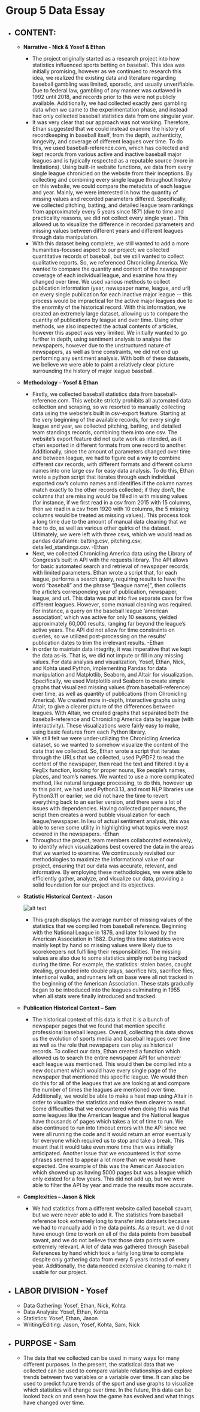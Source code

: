 # Group 5 Data Essay

- ## CONTENT: 
  - **Narrative - Nick & Yosef & Ethan**
      - The project originally started as a research project into how statistics influenced sports betting on baseball. This idea was initially promising, however as we continued to research this idea, we realized the existing data and literature regarding baseball gambling was limited, sporadic, and usually unverifiable. Due to federal law, gambling of any manner was outlawed in 1992 until 2018, and records prior to this were not publicly available. Additionally, we had collected exactly zero gambling data when we came to the experimentation phase, and instead had only collected baseball statistics data from one singular year. 
      - It was very clear that our approach was not working. Therefore, Ethan suggested that we could instead examine the history of recordkeeping in baseball itself, from the depth, authenticity, longevity, and coverage of different leagues over time. To do this, we used baseball-reference.com, which has collected and kept records from various active and inactive baseball major leagues and is typically respected as a reputable source (more in limitations). Using built-in website functions, we data from every single league chronicled on the website from their inceptions. By collecting and combining every single league throughout history on this website, we could compare the metadata of each league and year. Mainly, we were interested in how the quantity of missing values and recorded parameters differed. Specifically, we collected pitching, batting, and detailed league team rankings from approximately every 5 years since 1871 (due to time and practicality reasons, we did not collect every single year).. This allowed us to visualize the difference in recorded parameters and missing values between different years and different leagues through data manipulation. 
      - With this dataset being complete, we still wanted to add a more humanities-focused aspect to our project; we collected quantitative records of baseball, but we still wanted to collect qualitative reports. So, we referenced Chronicling America. We wanted to compare the quantity and content of the newspaper coverage of each individual league, and examine how they changed over time. We used various methods to collect publication information (year, newspaper name, league, and url) on every single publication for each inactive major league -- this process would be impractical for the active major leagues due to the enormity of the historical record. With this information, we created an extremely large dataset, allowing us to compare the quantity of publications by league and over time. Using other methods, we also inspected the actual contents of articles, however this aspect was very limited. We initially wanted to go further in depth, using sentiment analysis to analyse the newspapers, however due to the unstructured nature of newspapers, as well as time constraints, we did not end up performing any sentiment analysis. With both of these datasets, we believe we were able to paint a relatively clear picture surrounding the history of major league baseball. 

  - **Methodology – Yosef & Ethan**
    - Firstly, we collected baseball statistics data from baseball-reference.com. This website strictly prohibits all automated data collection and scraping, so we resorted to manually collecting data using the website’s built in csv-export feature. Starting at the very beginning of the available records, for every single league and year, we collected pitching, batting, and detailed team standings records, combining them into one csv. The website’s export feature did not quite work as intended, as it often exported in different formats from one record to another. Additionally, since the amount of parameters changed over time and between league, we had to figure out a way to combine different csv records, with different formats and different column names into one large csv for easy data analysis. To do this, Ethan wrote a python script that iterates through each individual exported csv’s column names and identifies if the column names match exactly to the other records collected; if they don’t, the columns that are missing would be filled in with missing values (for instance, if we first read in a csv from 2015 with 15 columns, then we read in a csv from 1920 with 10 columns, the 5 missing columns would be treated as missing values). This process took a long time due to the amount of manual data cleaning that we had to do, as well as various other quirks of the dataset. Ultimately, we were left with three csvs, which we would read as pandas dataframe: batting.csv, pitching.csv, detailed_standings.csv. -Ethan
    - Next, we collected Chronicling America data using the Library of Congress’s built in API with the requests library. The API allows for basic automated search and retrieval of newspaper records, with limited parameters. Ethan wrote a script that, for each league, performs a search query, requiring results to have the word “baseball” and the phrase “[league name]”, then collects the article’s corresponding year of publication, newspaper, league, and url. This data was put into five separate csvs for five different leagues. However, some manual cleaning was required. For instance, a query on the baseball league ‘american association’, which was active for only 10 seasons, yielded approximately 60,000 results, ranging far beyond the league’s active years. The API did not allow for time constraints on queries, so we utilized post-processing on the results’ publication dates to trim the irrelevant results. -Ethan
    - In order to maintain data integrity, it was imperative that we kept the data as-is. That is, we did not impute or fill in any missing values. For data analysis and visualization, Yosef, Ethan, Nick, and Kohta used Python, implementing Pandas for data manipulation and Matplotlib, Seaborn, and Altair for visualization. Specifically, we used Matplotlib and Seaborn to create simple graphs that visualized missing values (from baseball-reference) over time, as well as quantity of publications (from Chronicling America). We created more in-depth, interactive graphs using Altair, to give a clearer picture of the differences between leagues. With Altair, we created graphs that separated both the baseball-reference and Chronicling America data by league (with interactivity). These visualizations were fairly easy to make, using basic features from each Python library.
    - We still felt we were under-utilizing the Chronicling America dataset, so we wanted to somehow visualize the content of the data that we collected. So, Ethan wrote a script that iterates through the URLs that we collected, used PyPDF2 to read the content of the newspaper, then read the text and filtered it by a RegEx function, looking for proper nouns, like people’s names, places, and team’s names. We wanted to use a more complicated method, like natural language processing, to do this, however up to this point, we had used Python3.13, and most NLP libraries use Python3.11 or earlier; we did not have the time to revert everything back to an earlier version, and there were a lot of issues with dependencies. Having collected proper nouns, the script then creates a word bubble visualization for each league/newspaper. In lieu of actual sentiment analysis, this was able to serve some utility in highlighting what topics were most covered in the newspapers. -Ethan
    - Throughout the project, team members collaborated extensively, to identify which visualizations best covered the data in the areas that we wanted to examine. We continuously revisited our methodologies to maximize the informational value of our project, ensuring that our data was accurate, relevant, and informative. By employing these methodologies, we were able to efficiently gather, analyze, and visualize our data, providing a solid foundation for our project and its objectives.

  - **Statistic Historical Context - Jason**

    ![alt text](images/avg_missing_values.png)
   
    - This graph displays the average number of missing values of the statistics that we compiled from baseball reference. Beginning with the National League in 1876, and later followed by the American Association in 1882. During this time statistics were mainly kept by hand so missing values were likely due to scorekeepers not fulfilling their responsibilities. The missing values are also due to some statistics simply not being tracked during the time. For example, the statistics: stolen bases, caught stealing, grounded into double plays, sacrifice hits, sacrifice flies, intentional walks, and runners left on base were all not tracked in the beginning of the American Association. These stats gradually began to be introduced into the leagues culminating in 1955 when all stats were finally introduced and tracked.

  - **Publication Historical Context – Sam**
    - The historical context of this data is that it is a bunch of newspaper pages that we found that mention specific professional baseball leagues. Overall, collecting this data shows us the evolution of sports media and baseball leagues over time as well as the role that newspapers can play as historical records. To collect our data, Ethan created a function which allowed us to search the entire newspaper API for whenever each league was mentioned. This would then be compiled into a new document which would have every single page of the newspaper that mentioned this specific league. We would then do this for all of the leagues that we are looking at and compare the number of times the leagues are mentioned over time. Additionally, we would be able to make a heat map using Altair in order to visualize the statistics and make them clearer to read. Some difficulties that we encountered when doing this was that some leagues like the American league and the National league have thousands of pages which takes a lot of time to run. We also continued to run into timeout errors with the API since we were all running the code and it would return an error eventually for everyone which required us to stop and take a break. This meant that it would take even more time than was initially anticipated. Another issue that we encountered is that some phrases seemed to appear a lot more than we would have expected. One example of this was the American Association which showed up as having 5000 pages but was a league which only existed for a few years. This did not add up, but we were able to filter the API by year and made the results more accurate.

  - **Complexities – Jason & Nick**
    - We had statistics from a different website called baseball savant, but we were never able to add it. The statistics from baseball reference took extremely long to transfer into datasets because we had to manually add in the data points. As a result, we did not have enough time to work on all of the data points from baseball savant, and we do not believe that those data points were extremely relevant. A lot of data was gathered through Baseball References by hand which took a fairly long time to complete despite only gathering data from every 5 years instead of every year. Additionally, the data needed extensive cleaning to make it usable for our project.

- ## LABOR DIVISION - Yosef
  - Data Gathering: Yosef, Ethan, Nick, Kohta
  - Data Analysis: Yosef, Ethan, Kohta
  - Statistics: Yosef, Ethan, Jason
  - Writing/Editing: Jason, Yosef, Kohta, Sam, Nick


- ## PURPOSE - Sam
  - The data that we collected can be used in many ways for many different purposes. In the present, the statistical data that we collected can be used to compare variable relationships and explore trends between two variables or a variable over time. It can also be used to predict future trends of the sport and use graphs to visualize which statistics will change over time. In the future, this data can be looked back on and seen how the game has evolved and what things have changed over time.
